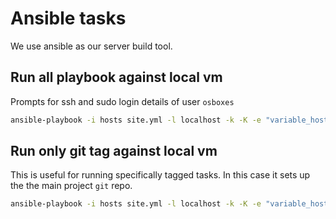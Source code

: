 # Ansible tasks
We use ansible as our server build tool.

## Run all playbook against local vm
Prompts for ssh and sudo login details of user `osboxes`
```bash
ansible-playbook -i hosts site.yml -l localhost -k -K -e "variable_host=localhost" -e "ansible_ssh_user=osboxes"
```

## Run only git tag against local vm
This is useful for running specifically tagged tasks. 
In this case it sets up the the main project `git` repo.
```bash
ansible-playbook -i hosts site.yml -l localhost -k -K -e "variable_host=localhost" -e "ansible_ssh_user=osboxes" --tags "git"
```
